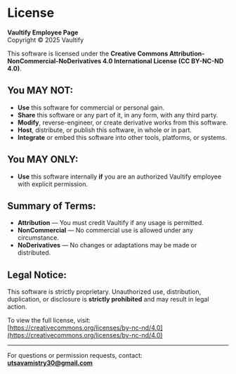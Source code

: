 # License

**Vaultify Employee Page**  
Copyright © 2025 Vaultify

This software is licensed under the **Creative Commons Attribution-NonCommercial-NoDerivatives 4.0 International License (CC BY-NC-ND 4.0)**.

## You MAY NOT:

- **Use** this software for commercial or personal gain.
- **Share** this software or any part of it, in any form, with any third party.
- **Modify**, reverse-engineer, or create derivative works from this software.
- **Host**, distribute, or publish this software, in whole or in part.
- **Integrate** or embed this software into other tools, platforms, or systems.

## You MAY ONLY:

- **Use** this software internally **if** you are an authorized Vaultify employee with explicit permission.

## Summary of Terms:

- **Attribution** — You must credit Vaultify if any usage is permitted.
- **NonCommercial** — No commercial use is allowed under any circumstance.
- **NoDerivatives** — No changes or adaptations may be made or distributed.

## Legal Notice:

This software is strictly proprietary. Unauthorized use, distribution, duplication, or disclosure is **strictly prohibited** and may result in legal action.

To view the full license, visit:  
[https://creativecommons.org/licenses/by-nc-nd/4.0](https://creativecommons.org/licenses/by-nc-nd/4.0)

---

For questions or permission requests, contact:  
**utsavamistry30@gmail.com**
